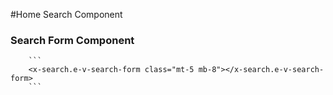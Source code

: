 #Home Search Component

### Search Form Component
        ```
        <x-search.e-v-search-form class="mt-5 mb-8"></x-search.e-v-search-form>
        ```
